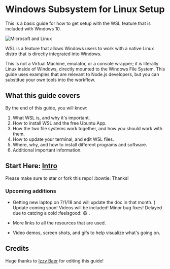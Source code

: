 # Windows Subsystem for Linux Setup

This is a basic guide for how to get setup with the WSL feature that is included with Windows 10.

![Microsoft and Linux](https://i.imgur.com/GOij8My.png)

WSL is a feature that allows Windows users to work with a native Linux distro that is directly integrated into Windows.

This is not a Virtual Machine, emulator, or a console wrapper; it is literally Linux inside of Windows, directly mounted to the Windows File System. This guide uses examples that are relevant to Node.js developers, but you can substitue your own tools into the workflow.


## What this guide covers

By the end of this guide, you will know:

1. What WSL is, and why it's important.
1. How to install WSL and the free Ubuntu App.
1. How the two file systems work together, and how you should work with them.
1. How to update your terminal, and edit WSL files.
1. Where, why, and how to install different programs and software.
1. Additional important information.

## Start Here: [Intro](./readmes/01_preface.md) 

Please make sure to star or fork this repo! :bowtie: Thanks!


### Upcoming additions

- Getting new laptop on 7/1/18 and will update the doc in that month. ( Update coming soon! Videos will be included! Minor bug fixes! Delayed due to catcing a cold :feelsgood: :mask: .

- More links to all the resources that are used.
- Video demos, screen shots, and gifs to help visualize what's going on.



## Credits
Huge thanks to [Izzy Baer](https://github.com/izzybaer) for editing this guide!
